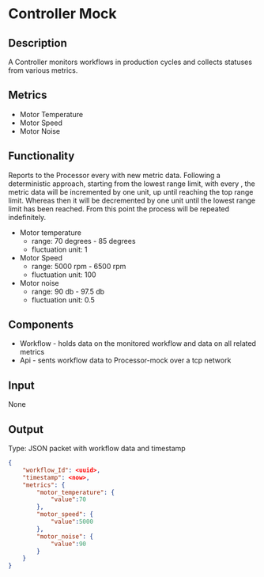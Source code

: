 # Controller Mock
## Description
A Controller monitors workflows in production cycles and collects statuses from various metrics.  

## Metrics
* Motor Temperature 
* Motor Speed 
* Motor Noise

## Functionality
Reports to the Processor every <time interval> with new metric data. 
Following a deterministic approach, starting from the lowest range limit, with every <time interval>, the metric data will be incremented by one unit, up until reaching the top range limit. Whereas then it will be decremented by one unit until the lowest range limit has been reached. From this point the process will be repeated indefinitely.

* Motor temperature
    * range: 70 degrees - 85 degrees
    * fluctuation unit: 1
* Motor Speed 
    * range: 5000 rpm - 6500 rpm
    * fluctuation unit: 100
* Motor noise 
    * range: 90 db - 97.5 db
    * fluctuation unit: 0.5


## Components
* Workflow - holds data on the monitored workflow and data on all related metrics
* Api - sents workflow data to Processor-mock over a tcp network

## Input
None

## Output
Type: JSON packet with workflow data and timestamp 
```json
{
    "workflow_Id": <uuid>,
    "timestamp": <now>,
    "metrics": {
        "motor_temperature": {
            "value":70
        },
        "motor_speed": {
            "value":5000
        },
        "motor_noise": {
            "value":90
        }
    }
}
```